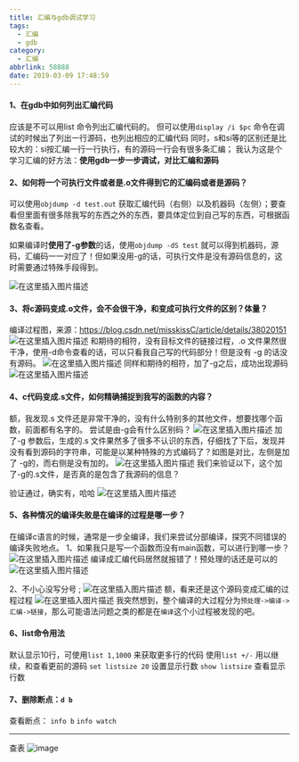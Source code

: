 ```yaml
---
title: 汇编与gdb调试学习
tags:
  - 汇编
  - gdb
category:
  - 汇编
abbrlink: 58888
date: 2019-03-09 17:48:59
---
```



#### 1、在gdb中如何列出汇编代码
应该是不可以用list 命令列出汇编代码的。
但可以使用`display /i $pc` 命令在调试的时候出了列出一行源码，也列出相应的汇编代码
同时，s和si等的区别还是比较大的：si按汇编一行一行执行，有的源码一行会有很多条汇编；
我认为这是个学习汇编的好方法：**使用gdb一步一步调试，对比汇编和源码**

#### 2、如何将一个可执行文件或者是.o文件得到它的汇编码或者是源码？
可以使用`objdump -d test.out` 获取汇编代码（右侧）以及机器码（左侧）；要查看但里面有很多除我写的东西之外的东西，要具体定位到自己写的东西，可根据函数名查看。

如果编译时**使用了-g参数**的话，使用`objdump -dS test` 就可以得到机器码，源码，汇编码一一对应了！但如果没用-g的话，可执行文件是没有源码信息的，这时需要通过特殊手段得到。

![在这里插入图片描述](https://ws3.sinaimg.cn/large/005BYqpggy1g0wz27sv1rj30s60gwjy7.jpg)
#### 3、将c源码变成.o文件，会不会很干净，和变成可执行文件的区别？体量？
编译过程图，来源：https://blog.csdn.net/misskissC/article/details/38020151
![在这里插入图片描述](https://ws3.sinaimg.cn/large/005BYqpggy1g0wz3cnv22j30dk07874k.jpg)
和期待的相符，没有目标文件的链接过程，.o 文件果然很干净，使用-d命令查看的话，可以只看我自己写的代码部分！但是没有 -g 的话没有源码。
![在这里插入图片描述](https://ws3.sinaimg.cn/large/005BYqpggy1g0wz3qgssaj30uu0t3dpz.jpg)
同样和期待的相符，加了-g之后，成功出现源码
![在这里插入图片描述](https://ws3.sinaimg.cn/large/005BYqpgly1g0wz49e2xnj30r30oyq8r.jpg)
#### 4、c代码变成.s文件，如何精确捕捉到我写的函数的内容？
额，我发现.s 文件还是非常干净的，没有什么特别多的其他文件，想要找哪个函数，前面都有名字的。 尝试是由-g会有什么区别码？
![在这里插入图片描述](https://ws3.sinaimg.cn/large/005BYqpgly1g0wz4p1qm5j30hd0kt41y.jpg)
加了-g 参数后，生成的.s 文件果然多了很多不认识的东西，仔细找了下后，发现并没有看到源码的字符串，可能是以某种特殊的方式编码了？如图是对比，左侧是加了 -g的，而右侧是没有加的。
![在这里插入图片描述](https://ws3.sinaimg.cn/large/005BYqpggy1g0wz509prej31el0k5wmu.jpg)
我们来验证以下，这个加了-g的.s文件，是否真的是包含了我源码的信息？

验证通过，确实有，哈哈
![在这里插入图片描述](https://ws3.sinaimg.cn/large/005BYqpgly1g0wz5i91ybj30nn0scq9h.jpg)
#### 5、各种情况的编译失败是在编译的过程是哪一步？
在编译c语言的时候，通常是一步全编译，我们来尝试分部编译，探究不同错误的编译失败地点。
1、如果我只是写一个函数而没有main函数，可以进行到哪一步？
![在这里插入图片描述](https://ws3.sinaimg.cn/large/005BYqpgly1g0wz5u0tlsj30er05s3yw.jpg)
编译成汇编代码居然就报错了！预处理的话还是可以的
![在这里插入图片描述](https://ws3.sinaimg.cn/large/005BYqpggy1g0wzcl23cbj30vx05176q.jpg)

2、不小心没写分号 ;
![在这里插入图片描述](https://ws3.sinaimg.cn/large/005BYqpgly1g0wz6h56eaj30pi09kq3z.jpg)
额，看来还是这个源码变成汇编的过程过程
![在这里插入图片描述](https://ws3.sinaimg.cn/large/005BYqpgly1g0wz6uqm52j30mu03kabl.jpg)
我突然想到，整个编译的大过程分为`预处理->编译->汇编->链接`，那么可能语法问题之类的都是在`编译`这个小过程被发现的吧。
#### 6、list命令用法
默认显示10行，可使用`list 1,1000` 来获取更多行的代码
使用`list +/-` 用以继续，和查看更前的源码
`set listsize 20` 设置显示行数
`show listsize` 查看显示行数

#### 7、删除断点：`d b`
查看断点：
`info b`
`info watch`

---
查表
![image](https://ws3.sinaimg.cn/large/005BYqpgly1g0wz788t0zj30u30gtjsb.jpg)